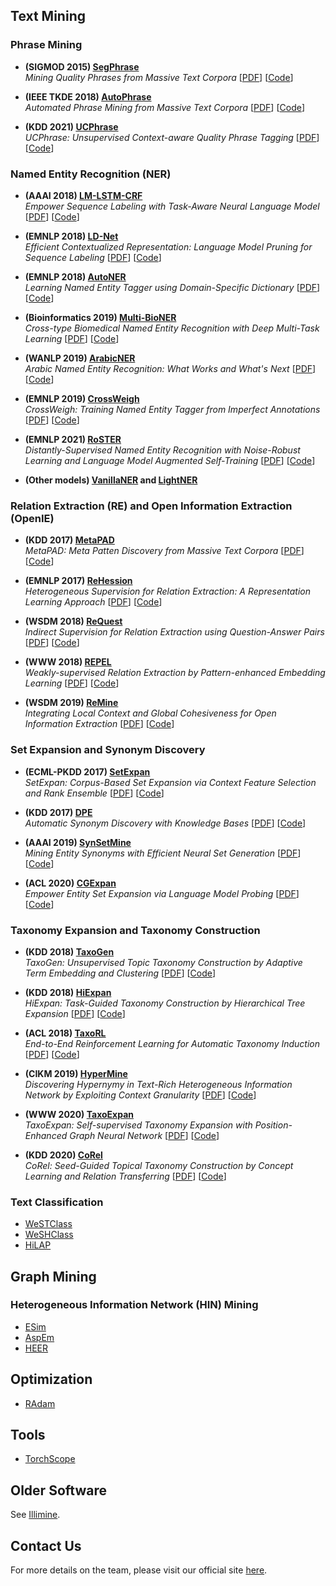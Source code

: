 ## Text Mining 

### Phrase Mining 
- **(SIGMOD 2015) [SegPhrase](https://github.com/shangjingbo1226/SegPhrase)**        
_Mining Quality Phrases from Massive Text Corpora_ [[PDF](https://dl.acm.org/doi/10.1145/2723372.2751523)] [[Code](https://github.com/shangjingbo1226/SegPhrase)]        

- **(IEEE TKDE 2018) [AutoPhrase](https://github.com/shangjingbo1226/AutoPhrase)**       
_Automated Phrase Mining from Massive Text Corpora_ [[PDF](https://arxiv.org/pdf/1702.04457.pdf)] [[Code](https://github.com/shangjingbo1226/AutoPhrase)]      

- **(KDD 2021) [UCPhrase](https://github.com/xgeric/UCPhrase-exp)**        
_UCPhrase: Unsupervised Context-aware Quality Phrase Tagging_ [[PDF](https://arxiv.org/pdf/2105.14078.pdf)] [[Code](https://github.com/xgeric/UCPhrase-exp)]

### Named Entity Recognition (NER)
- **(AAAI 2018) [LM-LSTM-CRF](https://github.com/LiyuanLucasLiu/LM-LSTM-CRF)**       
_Empower Sequence Labeling with Task-Aware Neural Language Model_ [[PDF](https://arxiv.org/pdf/1709.04109.pdf)] [[Code](https://github.com/LiyuanLucasLiu/LM-LSTM-CRF)]

- **(EMNLP 2018) [LD-Net](https://github.com/LiyuanLucasLiu/LD-Net)**        
_Efficient Contextualized Representation: Language Model Pruning for Sequence Labeling_ [[PDF](https://arxiv.org/pdf/1804.07827.pdf)] [[Code](https://github.com/LiyuanLucasLiu/LD-Net)]

- **(EMNLP 2018) [AutoNER](https://github.com/shangjingbo1226/AutoNER)**         
_Learning Named Entity Tagger using Domain-Specific Dictionary_ [[PDF](https://arxiv.org/pdf/1809.03599.pdf)] [[Code](https://github.com/shangjingbo1226/AutoNER)]

- **(Bioinformatics 2019) [Multi-BioNER](https://github.com/yuzhimanhua/Multi-BioNER)**      
_Cross-type Biomedical Named Entity Recognition with Deep Multi-Task Learning_ [[PDF](https://arxiv.org/pdf/1801.09851.pdf)] [[Code](https://github.com/yuzhimanhua/Multi-BioNER)]

- **(WANLP 2019) [ArabicNER](https://github.com/LiyuanLucasLiu/ArabicNER)**    
_Arabic Named Entity Recognition: What Works and What's Next_ [[PDF](https://aclanthology.org/W19-4607.pdf)] [[Code](https://github.com/LiyuanLucasLiu/ArabicNER)]

- **(EMNLP 2019) [CrossWeigh](https://github.com/ZihanWangKi/CrossWeigh)**          
_CrossWeigh: Training Named Entity Tagger from Imperfect Annotations_ [[PDF](https://arxiv.org/pdf/1909.01441.pdf)] [[Code](https://github.com/ZihanWangKi/CrossWeigh)]

- **(EMNLP 2021) [RoSTER](https://github.com/yumeng5/RoSTER)**        
_Distantly-Supervised Named Entity Recognition with Noise-Robust Learning and Language Model Augmented Self-Training_ [[PDF](https://arxiv.org/pdf/2109.05003.pdf)] [[Code](https://github.com/yumeng5/RoSTER)]

- **(Other models) [VanillaNER](https://github.com/LiyuanLucasLiu/Vanilla_NER) and [LightNER](https://github.com/LiyuanLucasLiu/LightNER)**

### Relation Extraction (RE) and Open Information Extraction (OpenIE)
- **(KDD 2017) [MetaPAD](https://github.com/mjiang89/MetaPAD)**         
_MetaPAD: Meta Patten Discovery from Massive Text Corpora_ [[PDF](https://arxiv.org/pdf/1703.04213.pdf)] [[Code](https://github.com/mjiang89/MetaPAD)]

- **(EMNLP 2017) [ReHession](https://github.com/LiyuanLucasLiu/ReHession)**       
_Heterogeneous Supervision for Relation Extraction: A Representation Learning Approach_ [[PDF](https://arxiv.org/pdf/1707.00166.pdf)] [[Code](https://github.com/LiyuanLucasLiu/ReHession)]

- **(WSDM 2018) [ReQuest](https://github.com/INK-USC/ReQuest)**       
_Indirect Supervision for Relation Extraction using Question-Answer Pairs_ [[PDF](https://arxiv.org/pdf/1710.11169.pdf)] [[Code](https://github.com/INK-USC/ReQuest)]

- **(WWW 2018) [REPEL](https://github.com/mnqu/REPEL)**        
_Weakly-supervised Relation Extraction by Pattern-enhanced Embedding Learning_ [[PDF](https://arxiv.org/pdf/1711.03226.pdf)] [[Code](https://github.com/mnqu/REPEL)]

- **(WSDM 2019) [ReMine](https://github.com/GentleZhu/ReMine)**       
_Integrating Local Context and Global Cohesiveness for Open Information Extraction_ [[PDF](https://arxiv.org/pdf/1804.09931.pdf)] [[Code](https://github.com/GentleZhu/ReMine)]

### Set Expansion and Synonym Discovery 
- **(ECML-PKDD 2017) [SetExpan](https://github.com/mickeystroller/SetExpan)**       
_SetExpan: Corpus-Based Set Expansion via Context Feature Selection and Rank Ensemble_ [[PDF](https://arxiv.org/pdf/1910.08192.pdf)] [[Code](https://github.com/mickeystroller/SetExpan)]

- **(KDD 2017) [DPE](https://github.com/mnqu/DPE)**       
_Automatic Synonym Discovery with Knowledge Bases_ [[PDF](https://arxiv.org/pdf/1706.08186.pdf)] [[Code](https://github.com/mnqu/DPE)]

- **(AAAI 2019) [SynSetMine](https://github.com/mickeystroller/SynSetMine-pytorch)**     
_Mining Entity Synonyms with Efficient Neural Set Generation_ [[PDF](https://arxiv.org/pdf/1811.07032.pdf)] [[Code](https://github.com/mickeystroller/SynSetMine-pytorch)]

- **(ACL 2020) [CGExpan](https://github.com/yzhan238/CGExpan)**        
_Empower Entity Set Expansion via Language Model Probing_ [[PDF](https://arxiv.org/pdf/2004.13897.pdf)] [[Code](https://github.com/yzhan238/CGExpan)]

### Taxonomy Expansion and Taxonomy Construction 
- **(KDD 2018) [TaxoGen](https://github.com/franticnerd/taxogen)**      
_TaxoGen: Unsupervised Topic Taxonomy Construction by Adaptive Term Embedding and Clustering_ [[PDF](https://arxiv.org/pdf/1812.09551.pdf)] [[Code](https://github.com/franticnerd/taxogen)]

- **(KDD 2018) [HiExpan](https://github.com/mickeystroller/HiExpan)**       
_HiExpan: Task-Guided Taxonomy Construction by Hierarchical Tree Expansion_ [[PDF](https://arxiv.org/pdf/1910.08194.pdf)] [[Code](https://github.com/mickeystroller/HiExpan)]

- **(ACL 2018) [TaxoRL](https://github.com/morningmoni/TaxoRL)**       
_End-to-End Reinforcement Learning for Automatic Taxonomy Induction_ [[PDF](https://arxiv.org/pdf/1805.04044.pdf)] [[Code](https://github.com/morningmoni/TaxoRL)]

- **(CIKM 2019) [HyperMine](https://github.com/ysyushi/HyperMine)**       
_Discovering Hypernymy in Text-Rich Heterogeneous Information Network by Exploiting Context Granularity_ [[PDF](https://arxiv.org/pdf/1909.01584.pdf)] [[Code](https://github.com/ysyushi/HyperMine)]

- **(WWW 2020) [TaxoExpan](https://github.com/mickeystroller/TaxoExpan)**        
_TaxoExpan: Self-supervised Taxonomy Expansion with Position-Enhanced Graph Neural Network_ [[PDF](https://arxiv.org/pdf/2001.09522.pdf)] [[Code](https://github.com/mickeystroller/TaxoExpan)]

- **(KDD 2020) [CoRel](https://github.com/teapot123/CoRel)**        
_CoRel: Seed-Guided Topical Taxonomy Construction by Concept Learning and Relation Transferring_ [[PDF](https://arxiv.org/pdf/2010.06714.pdf)] [[Code](https://github.com/teapot123/CoRel)]

### Text Classification
- [WeSTClass](https://github.com/yumeng5/WeSTClass)
- [WeSHClass](https://github.com/yumeng5/WeSHClass)
- [HiLAP](https://github.com/morningmoni/HiLAP)
  

## Graph Mining 
### Heterogeneous Information Network (HIN) Mining 
- [ESim](https://github.com/shangjingbo1226/ESim)
- [AspEm](https://github.com/ysyushi/aspem)
- [HEER](https://github.com/GentleZhu/HEER)

## Optimization
- [RAdam](https://github.com/LiyuanLucasLiu/RAdam)

## Tools  
- [TorchScope](https://github.com/LiyuanLucasLiu/Torch-Scope)


## Older Software 
See [Illimine](http://illimine.cs.uiuc.edu/).

## Contact Us
For more details on the team, please visit our official site [here](http://dm1.cs.uiuc.edu/).
